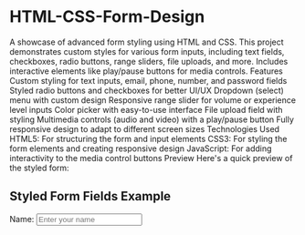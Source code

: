 # HTML-CSS-Form-Design
A showcase of advanced form styling using HTML and CSS. This project demonstrates custom styles for various form inputs, including text fields, checkboxes, radio buttons, range sliders, file uploads, and more. Includes interactive elements like play/pause buttons for media controls.
Features
Custom styling for text inputs, email, phone, number, and password fields
Styled radio buttons and checkboxes for better UI/UX
Dropdown (select) menu with custom design
Responsive range slider for volume or experience level inputs
Color picker with easy-to-use interface
File upload field with styling
Multimedia controls (audio and video) with a play/pause button
Fully responsive design to adapt to different screen sizes
Technologies Used
HTML5: For structuring the form and input elements
CSS3: For styling the form elements and creating responsive design
JavaScript: For adding interactivity to the media control buttons
Preview
Here's a quick preview of the styled form:
<h2>Styled Form Fields Example</h2>
<form action="/submit_form" method="POST">
    <label for="name">Name:</label>
    <input type="text" id="name" name="name" placeholder="Enter your name" required>
    <!-- Other form elements here -->
</form>
